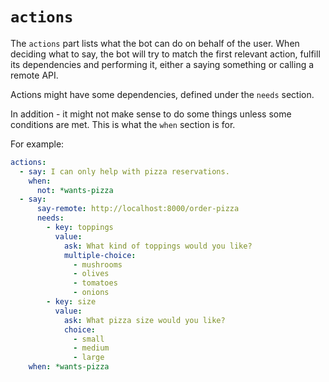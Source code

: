 # `actions`

The `actions` part lists what the bot can do on behalf of the user. When deciding what to say, the bot will try to match the first relevant action, fulfill its dependencies and performing it, either a saying something or calling a remote API.

Actions might have some dependencies, defined under the `needs` section.

In addition - it might not make sense to do some things unless some conditions are met. This is what the `when` section is for.

For example:

```yaml
actions:
  - say: I can only help with pizza reservations.
    when:
      not: *wants-pizza
  - say:
      say-remote: http://localhost:8000/order-pizza
      needs:
        - key: toppings
          value:
            ask: What kind of toppings would you like?
            multiple-choice:
              - mushrooms
              - olives
              - tomatoes
              - onions
        - key: size
          value:
            ask: What pizza size would you like?
            choice:
              - small
              - medium
              - large
    when: *wants-pizza

```
